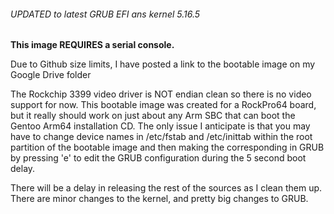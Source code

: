<H6> UPDATED to latest GRUB EFI ans kernel 5.16.5 </H6>

<B>This image REQUIRES a serial console.</B>

Due to Github size limits, I have posted a link to the bootable image on my Google Drive folder

The Rockchip 3399 video driver is NOT endian clean so there is no video support for now.
This bootable image was created for a RockPro64 board, but it really should work on
just about any Arm SBC that can boot the Gentoo Arm64 installation CD. The only issue
I anticipate is that you may have to change device names in /etc/fstab and /etc/inittab 
within the root partition of the bootable image and then making the corresponding 
in GRUB by pressing 'e' to edit the GRUB configuration during the 5 second boot delay.

There will be a delay in releasing the rest of the sources as I clean them up.
There are minor changes to the kernel, and pretty big changes to GRUB.
